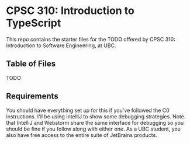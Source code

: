 # CPSC 310: Introduction to TypeScript

This repo contains the starter files for the TODO
offered by CPSC 310: Introduction to Software Engineering, at UBC. 

## Table of Files

TODO

## Requirements

You should have everything set up for this if you've followed the C0 instructions. I'll be using IntelliJ to show some debugging strategies. Note that IntelliJ and Webstorm share the same interface for debugging so you should be fine if you follow along with either one. As a UBC student, you also have free access to the
entire suite of JetBrains products.
